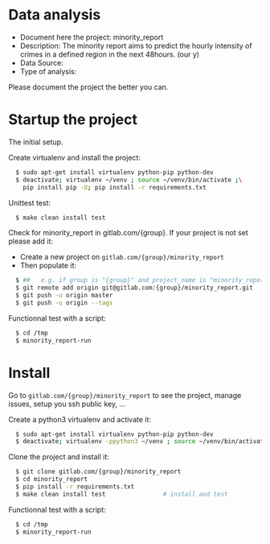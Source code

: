 # Data analysis
- Document here the project: minority_report
- Description: The minority report aims to predict the hourly intensity of crimes in a defined region in the next 48hours. (our y)
- Data Source:
- Type of analysis:

Please document the project the better you can.

# Startup the project

The initial setup.


Create virtualenv and install the project:
```bash
  $ sudo apt-get install virtualenv python-pip python-dev
  $ deactivate; virtualenv ~/venv ; source ~/venv/bin/activate ;\
    pip install pip -U; pip install -r requirements.txt
```

Unittest test:
```bash
  $ make clean install test
```

Check for minority_report in gitlab.com/{group}.
If your project is not set please add it:

- Create a new project on `gitlab.com/{group}/minority_report`
- Then populate it:

```bash
  $ ##   e.g. if group is "{group}" and project_name is "minority_report"
  $ git remote add origin git@gitlab.com:{group}/minority_report.git
  $ git push -u origin master
  $ git push -u origin --tags
```

Functionnal test with a script:
```bash
  $ cd /tmp
  $ minority_report-run
```
# Install
Go to `gitlab.com/{group}/minority_report` to see the project, manage issues,
setup you ssh public key, ...

Create a python3 virtualenv and activate it:
```bash
  $ sudo apt-get install virtualenv python-pip python-dev
  $ deactivate; virtualenv -ppython3 ~/venv ; source ~/venv/bin/activate
```

Clone the project and install it:
```bash
  $ git clone gitlab.com/{group}/minority_report
  $ cd minority_report
  $ pip install -r requirements.txt
  $ make clean install test                # install and test
```
Functionnal test with a script:
```bash
  $ cd /tmp
  $ minority_report-run
```


